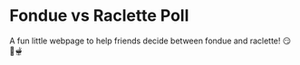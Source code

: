 # Fondue vs Raclette Poll

A fun little webpage to help friends decide between fondue and raclette! 😏🧀🫕
